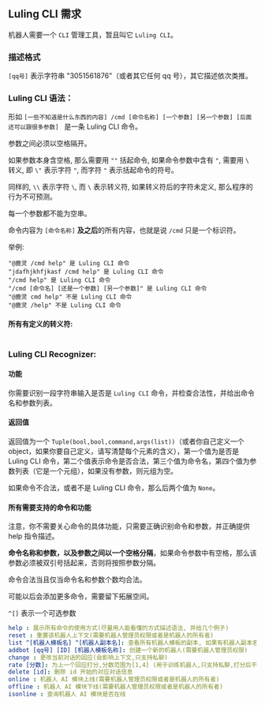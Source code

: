 ## Luling CLI 需求

机器人需要一个 `CLI` 管理工具，暂且叫它 `Luling CLI`。

### 描述格式

`[qq号]` 表示字符串 "3051561876"（或者其它任何 qq 号），其它描述依次类推。

### Luling CLI 语法：

形如 `[一些不知道是什么东西的内容] /cmd [命令名称] [一个参数] [另一个参数] [后面还可以跟很多参数] ` 是一条 Luling CLI 命令。

参数之间必须以空格隔开。

如果参数本身含空格, 那么需要用 `""` 括起命令, 如果命令参数中含有 `"`, 需要用 `\` 转义, 即 `\"` 表示字符 `"`, 而字符 `"` 表示括起命令的符号。

同样的, `\\` 表示字符 `\`, 而 `\` 表示转义符, 如果转义符后的字符未定义, 那么程序的行为不可预测。

每一个参数都不能为空串。

命令内容为 `[命令名称]` **及之后**的所有内容，也就是说 `/cmd` 只是一个标识符。

举例:

```
"@鹿灵 /cmd help" 是 Luling CLI 命令
"jdafhjkhfjkasf /cmd help" 是 Luling CLI 命令
"/cmd help" 是 Luling CLI 命令
"/cmd [命令名] [还是一个参数] [另一个参数]" 是 Luling CLI 命令
"@鹿灵 cmd help" 不是 Luling CLI 命令
"@鹿灵 /help" 不是 Luling CLI 命令
```
#### 所有有定义的转义符:

```

```


### Luling CLI Recognizer:

#### 功能

你需要识别一段字符串输入是否是 `Luling CLI` 命令，并检查合法性，并给出命令名和参数列表。

#### 返回值

返回值为一个 `Tuple(bool,bool,command,args(list))`（或者你自己定义一个 object，如果你要自己定义，请写清楚每个元素的含义），第一个值为是否是 Luling CLI 命令，第二个值表示命令是否合法，第三个值为命令名，第四个值为参数列表（它是一个元组），如果没有参数，则元组为空。

如果命令不合法，或者不是 Luling CLI 命令，那么后两个值为 `None`。

#### 所有需要支持的命令和功能

注意，你不需要关心命令的具体功能，只需要正确识别命令和参数，并正确提供 help 指令描述。

**命令名称和参数，以及参数之间以一个空格分隔**，如果命令参数中有空格，那么该参数必须被双引号括起来，否则将按照参数分隔。

命令合法当且仅当命令名和参数个数均合法。

可能以后会添加更多命令，需要留下拓展空间。

`^[]` 表示一个可选参数

```yaml
help : 展示所有命令的使用方式(尽量用人能看懂的方式描述语法, 并给几个例子)
reset : 重置该机器人上下文(需要机器人管理员权限或者是机器人的所有者)
list ^[机器人模板名] ^[机器人副本名]: 查看所有机器人模板的副本, 如果有机器人副本名参数, 则查看该机器人副本的信息。
addbot [qq号] [ID] [机器人模板名称]: 创建一个新的机器人(需要机器人管理员权限)
change : 更改当前对话的回应(会影响上下文,只支持私聊)
rate [分数]: 为上一个回应打分,分数范围为[1,4] (用于训练机器人,只支持私聊,打分后不再能 change)
delete [id]: 删除 id 开始的对应对话信息
online : 机器人 AI 模块上线(需要机器人管理员权限或者是机器人的所有者)
offline : 机器人 AI 模块下线(需要机器人管理员权限或者是机器人的所有者)
isonline : 查询机器人 AI 模块是否在线  
```



